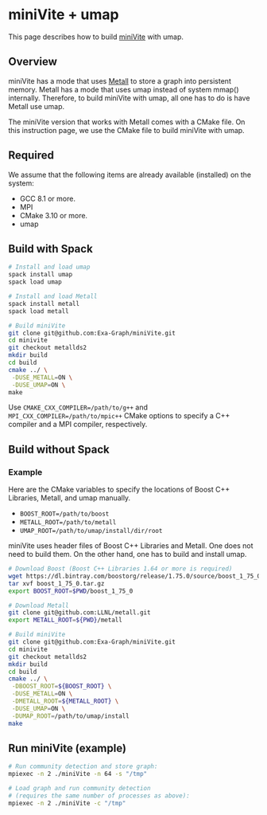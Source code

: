 # miniVite + umap

This page describes how to build [miniVite](https://github.com/Exa-Graph/miniVite) with umap.


## Overview

miniVite has a mode that uses [Metall](https://github.com/LLNL/metall) to store a graph into persistent memory.
Metall has a mode that uses umap instead of system mmap() internally.
Therefore, to build miniVite with umap, all one has to do is have Metall use umap.

The miniVite version that works with Metall comes with a CMake file.
On this instruction page, we use the CMake file to build miniVite with umap. 


## Required
We assume that the following items are already available (installed) on the system:
- GCC 8.1 or more.
- MPI  
- CMake 3.10 or more.
- umap


## Build with Spack

```bash
# Install and load umap
spack install umap
spack load umap

# Install and load Metall
spack install metall
spack load metall

# Build miniVite
git clone git@github.com:Exa-Graph/miniVite.git
cd minivite
git checkout metallds2
mkdir build
cd build
cmake ../ \
 -DUSE_METALL=ON \
 -DUSE_UMAP=ON \
make
```

Use `CMAKE_CXX_COMPILER=/path/to/g++` and `MPI_CXX_COMPILER=/path/to/mpic++` CMake options to specify a C++ compiler and a MPI compiler, respectively.


## Build without Spack

### Example

Here are the CMake variables to specify the locations of Boost C++ Libraries, Metall, and umap manually.
* `BOOST_ROOT=/path/to/boost`
* `METALL_ROOT=/path/to/metall`
* `UMAP_ROOT=/path/to/umap/install/dir/root`

miniVite uses header files of Boost C++ Libraries and Metall. One does not need to build them.
On the other hand, one has to build and install umap.


```bash
# Download Boost (Boost C++ Libraries 1.64 or more is required)
wget https://dl.bintray.com/boostorg/release/1.75.0/source/boost_1_75_0.tar.gz
tar xvf boost_1_75_0.tar.gz
export BOOST_ROOT=$PWD/boost_1_75_0

# Download Metall
git clone git@github.com:LLNL/metall.git
export METALL_ROOT=${PWD}/metall

# Build miniVite
git clone git@github.com:Exa-Graph/miniVite.git
cd minivite
git checkout metallds2
mkdir build
cd build
cmake ../ \
 -DBOOST_ROOT=${BOOST_ROOT} \
 -DUSE_METALL=ON \
 -DMETALL_ROOT=${METALL_ROOT} \
 -DUSE_UMAP=ON \
 -DUMAP_ROOT=/path/to/umap/install
make
```


## Run miniVite (example)

```bash
# Run community detection and store graph:
mpiexec -n 2 ./miniVite -n 64 -s "/tmp"

# Load graph and run community detection
# (requires the same number of processes as above):
mpiexec -n 2 ./miniVite -c "/tmp"
```